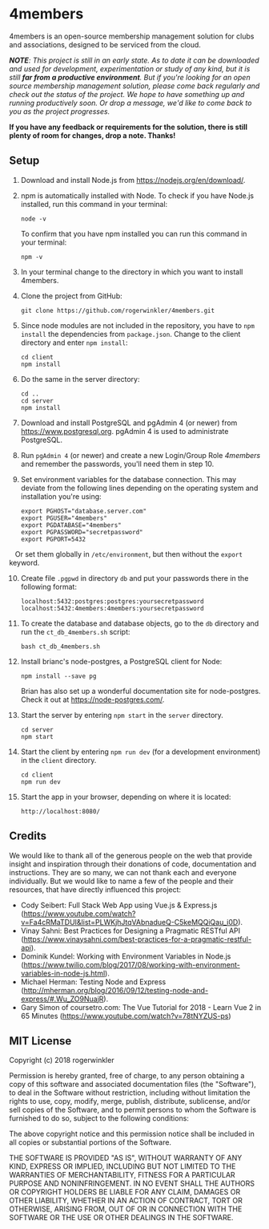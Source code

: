 # 4members
4members is an open-source membership management solution for clubs and associations, designed to be serviced
from the cloud.

_**NOTE**: This project is still in an early state. As to date it can be downloaded and used for
development, experimentation or study of any kind, but it is still **far from a productive environment**.
But if you're looking for an open source membership management solution, please come back regularly and
check out the status of the project. We hope to have something up and running productively soon. Or drop
a message, we'd like to come back to you as the project progresses._

**If you have any feedback or requirements for the solution, there is still plenty of room for changes,
drop a note. Thanks!**

## Setup
1. Download and install Node.js from https://nodejs.org/en/download/.

2. npm is automatically installed with Node. To check if you have Node.js installed, 
    run this command in your terminal:
    
    ```
    node -v
    ```
    
    To confirm that you have npm installed you can run this command in your terminal:
    
    ```
    npm -v
    ```

3. In your terminal change to the directory in which you want to install 4members. 

4. Clone the project from GitHub:

    ```
    git clone https://github.com/rogerwinkler/4members.git
    ```

5. Since node modules are not included in the repository, you have to `npm install` the
dependencies from `package.json`. Change to the client directory and enter `npm install`:

    ```
    cd client
    npm install
    ```
    
6. Do the same in the server directory:

    ```
    cd ..
    cd server
    npm install
    ```
 
7. Download and install PostgreSQL and pgAdmin 4 (or newer) from https://www.postgresql.org.
pgAdmin 4 is used to administrate PostgreSQL.

8. Run `pgAdmin 4` (or newer) and create a new Login/Group Role *4members* and 
remember the passwords, you'll need them in step 10.

9. Set environment variables for the database connection. This may deviate
from the following lines depending on the operating system and installation you're using:

    ```
    export PGHOST="database.server.com"
    export PGUSER="4members"
    export PGDATABASE="4members"
    export PGPASSWORD="secretpassword"
    export PGPORT=5432
    ```

    Or set them globally in `/etc/environment`, but then without the `export` keyword.

10. Create file `.pgpwd` in directory `db` and put your passwords there in the
following format:

    ```
    localhost:5432:postgres:postgres:yoursecretpassword
    localhost:5432:4members:4members:yoursecretpassword
    ```

11. To create the database and database objects, go to the `db` directory and
run the `ct_db_4members.sh` script:

    ```
    bash ct_db_4members.sh
    ```

12. Install brianc's node-postgres, a PostgreSQL client for Node:

     ```
     npm install --save pg
     ```

    Brian has also set up a wonderful documentation site for node-postgres.
    Check it out at https://node-postgres.com/.

13. Start the server by entering `npm start` in the `server` directory.

    ```
    cd server
    npm start
    ```

14. Start the client by entering `npm run dev` (for a development environment)
in the `client` directory.

    ```
    cd client
    npm run dev
    ```

15. Start the app in your browser, depending on where it is located:

    ```
    http://localhost:8080/
    ```

## Credits
We would like to thank all of the generous people on the web that provide
insight and inspiration through their donations of code, documentation and 
instructions. They are so many, 
we can not thank each and everyone individually. But we would like to name
a few of the people and  their resources, that have directly 
influenced this project:

- Cody Seibert: Full Stack Web App using Vue.js & Express.js (https://www.youtube.com/watch?v=Fa4cRMaTDUI&list=PLWKjhJtqVAbnadueQ-C5keMQQiQau_i0D).
- Vinay Sahni: Best Practices for Designing a Pragmatic RESTful API (https://www.vinaysahni.com/best-practices-for-a-pragmatic-restful-api).
- Dominik Kundel: Working with Environment Variables in Node.js (https://www.twilio.com/blog/2017/08/working-with-environment-variables-in-node-js.html).
- Michael Herman: Testing Node and Express (http://mherman.org/blog/2016/09/12/testing-node-and-express/#.Wu_ZO9NuajR).
- Gary Simon of coursetro.com: The Vue Tutorial for 2018 - Learn Vue 2 in 65 Minutes (https://www.youtube.com/watch?v=78tNYZUS-ps)


## MIT License

Copyright (c) 2018 rogerwinkler

Permission is hereby granted, free of charge, to any person obtaining a copy
of this software and associated documentation files (the "Software"), to deal
in the Software without restriction, including without limitation the rights
to use, copy, modify, merge, publish, distribute, sublicense, and/or sell
copies of the Software, and to permit persons to whom the Software is
furnished to do so, subject to the following conditions:

The above copyright notice and this permission notice shall be included in all
copies or substantial portions of the Software.

THE SOFTWARE IS PROVIDED "AS IS", WITHOUT WARRANTY OF ANY KIND, EXPRESS OR
IMPLIED, INCLUDING BUT NOT LIMITED TO THE WARRANTIES OF MERCHANTABILITY,
FITNESS FOR A PARTICULAR PURPOSE AND NONINFRINGEMENT. IN NO EVENT SHALL THE
AUTHORS OR COPYRIGHT HOLDERS BE LIABLE FOR ANY CLAIM, DAMAGES OR OTHER
LIABILITY, WHETHER IN AN ACTION OF CONTRACT, TORT OR OTHERWISE, ARISING FROM,
OUT OF OR IN CONNECTION WITH THE SOFTWARE OR THE USE OR OTHER DEALINGS IN THE
SOFTWARE.
